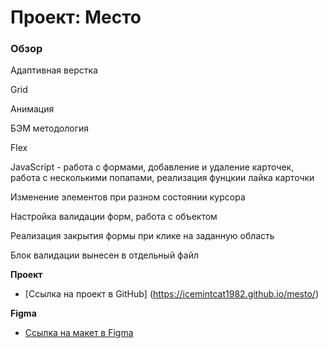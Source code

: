 # Проект: Место

### Обзор

Адаптивная верстка

Grid

Анимация

БЭМ методология

Flex

JavaScript - работа с формами, добавление и удаление карточек, работа с несколькими попапами, реализация фунцкии лайка карточки

Изменение элементов при разном состоянии курсора

Настройка валидации форм, работа с объектом

Реализация закрытия формы при клике на заданную область

Блок валидации вынесен в отдельный файл 

**Проект**
* [Ссылка на проект в GitHub] (https://icemintcat1982.github.io/mesto/)

**Figma**

* [Ссылка на макет в Figma](https://www.figma.com/file/kRVLKwYG3d1HGLvh7JFWRT/JavaScript.-Sprint-6?node-id=0%3A1)

